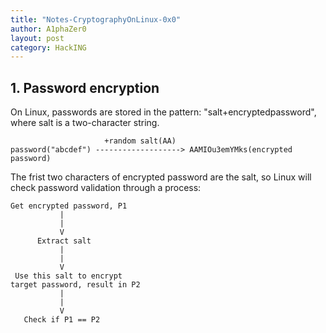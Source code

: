```yaml
---
title: "Notes-CryptographyOnLinux-0x0"
author: A1phaZer0
layout: post
category: HackING
---
```

## 1. Password encryption
On Linux, passwords are stored in the pattern: "salt+encryptedpassword", where salt is a two-character string.
```
                     +random salt(AA)
password("abcdef") -------------------> AAMIOu3emYMks(encrypted password)
```
The frist two characters of encrypted password are the salt, so Linux will check password validation through a process:
```
Get encrypted password, P1
           |
           |
           V
      Extract salt
           |
           |
           V
 Use this salt to encrypt 
target password, result in P2
           |
           |
           V
   Check if P1 == P2
```